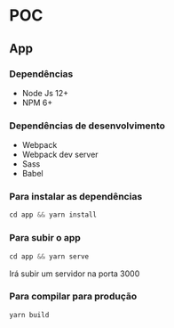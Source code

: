 # POC

## App

### Dependências

* Node Js 12+
* NPM 6+

### Dependências de desenvolvimento

* Webpack
* Webpack dev server
* Sass
* Babel

### Para instalar as dependências

```javascript
cd app && yarn install
```

### Para subir o app

```javascript
cd app && yarn serve
```

Irá subir um servidor na porta 3000

### Para compilar para produção

```javascript
yarn build
```
